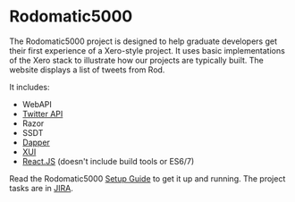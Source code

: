 Rodomatic5000
=============

The Rodomatic5000 project is designed to help graduate developers get their first experience of a Xero-style project. 
It uses basic implementations of the Xero stack to illustrate how our projects are typically built. The website displays a list of tweets from Rod.

It includes:
- WebAPI
- [Twitter API](https://dev.twitter.com/rest/reference/get/statuses/user_timeline)
- Razor
- SSDT
- [Dapper](https://github.com/StackExchange/dapper-dot-net)
- [XUI](https://github.dev.xero.com/UXE/xui)
- [React.JS](https://facebook.github.io/react/index.html) (doesn't include build tools or ES6/7)

Read the Rodomatic5000 [Setup Guide](https://confluence.inside.xero.com/display/DEV/Rodomatic5000+Setup) to get it up and running.
The project tasks are in [JIRA](https://jira.inside.xero.com/secure/RapidBoard.jspa?rapidView=757&projectKey=GT&view=planning&selectedIssue=GT-4).
